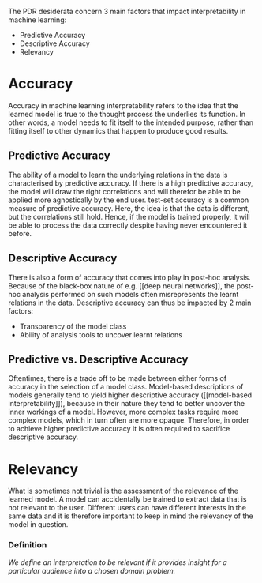 The PDR desiderata concern 3 main factors that impact interpretability in machine learning:
- Predictive Accuracy
- Descriptive Accuracy
- Relevancy

# Accuracy
Accuracy in machine learning interpretability refers to the idea that the learned model is true to the thought process the underlies its function. In other words, a model needs to fit itself to the intended purpose, rather than fitting itself to other dynamics that happen to produce good results.
## Predictive Accuracy
The ability of a model to learn the underlying relations in the data is characterised by predictive accuracy. If there is a high predictive accuracy, the model will draw the right correlations and will therefor be able to be applied more agnostically by the end user. test-set accuracy is a common measure of predictive accuracy. Here, the idea is that the data is different, but the correlations still hold. Hence, if the model is trained properly, it will be able to process the data correctly despite having never encountered it before.
## Descriptive Accuracy
There is also a form of accuracy that comes into play in post-hoc analysis. Because of the black-box nature of e.g. [[deep neural networks]], the post-hoc analysis performed on such models often misrepresents the learnt relations in the data. Descriptive accuracy can thus be impacted by 2 main factors:
- Transparency of the model class
- Ability of analysis tools to uncover learnt relations
## Predictive vs. Descriptive Accuracy
Oftentimes, there is a trade off to be made between either forms of accuracy in the selection of a model class. Model-based descriptions of models generally tend to yield higher descriptive accuracy ([[model-based interpretability]]), because in their nature they tend to better uncover the inner workings of a model. However, more complex tasks require more complex models, which in turn often are more opaque. Therefore, in order to achieve higher predictive accuracy it is often required to sacrifice descriptive accuracy.

# Relevancy
What is sometimes not trivial is the assessment of the relevance of the learned model. A model can accidentally be trained to extract data that is not relevant to the user. Different users can have different interests in the same data and it is therefore important to keep in mind the relevancy of the model in question.
### Definition
*We define an interpretation to be relevant if it provides insight for a particular audience into a chosen domain problem.*